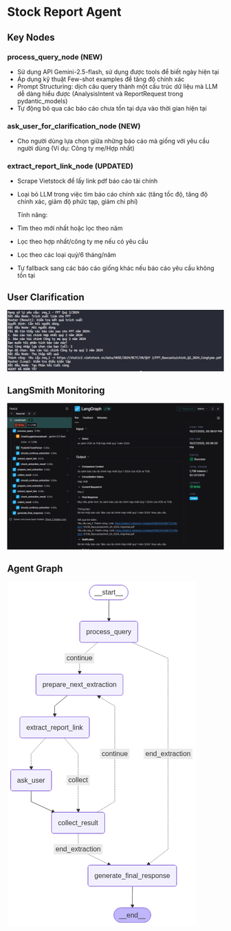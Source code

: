 # Stock Report Agent

## Key Nodes

### process_query_node (NEW)
- Sử dụng API Gemini-2.5-flash, sử dụng được tools để biết ngày hiện tại
- Áp dụng kỹ thuật Few-shot examples để tăng độ chính xác
- Prompt Structuring: dịch câu query thành một cấu trúc dữ liệu mà LLM dễ dàng hiểu được (AnalysisIntent và ReportRequest trong pydantic_models)
- Tự động bỏ qua các báo cáo chưa tồn tại dựa vào thời gian hiện tại

### ask_user_for_clarification_node (NEW)
- Cho người dùng lựa chọn giữa những báo cáo mà giống với yêu cầu người dùng (Ví dụ: Công ty mẹ/Hợp nhất)

### extract_report_link_node (UPDATED)
- Scrape Vietstock để lấy link pdf báo cáo tài chính
- Loại bỏ LLM trong việc tìm báo cáo chính xác (tăng tốc độ, tăng độ chính xác, giảm độ phức tạp, giảm chi phí)

    Tính năng:

- Tìm theo mới nhất hoặc lọc theo năm
- Lọc theo hợp nhất/công ty mẹ nếu có yêu cầu
- Lọc theo các loại quý/6 tháng/năm
- Tự fallback sang các báo cáo giống khác nếu báo cáo yêu cầu không tồn tại
## User Clarification

![Clarification](clarification.png)

## LangSmith Monitoring
![LangSmith](langsmith.png)

## Agent Graph
![Agent Graph](graph_v2.png)